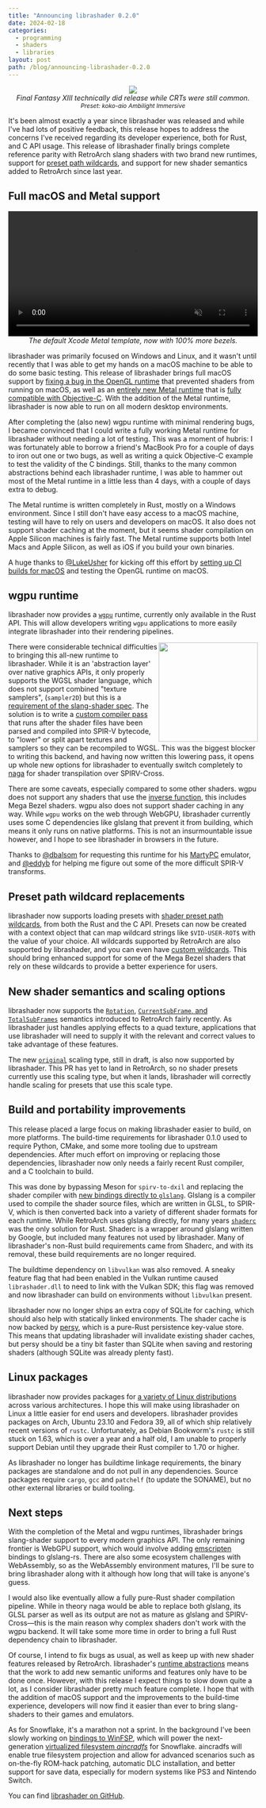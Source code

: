 ```yaml
---
title: "Announcing librashader 0.2.0"
date: 2024-02-18
categories:
  - programming
  - shaders
  - libraries
layout: post
path: /blog/announcing-librashader-0.2.0
---
```


<p align="center">
  <img src="librashader-2.0.svg" />
  <br >
  <em style="font-style: italic;font-size:14px;">Final Fantasy XIII technically did release while CRTs were still common.</em><br>
  <em style="font-style: italic;font-size:12px;">Preset: koko-aio Ambilight Immersive</em>

</p>

It's been almost exactly a year since librashader was released and while I've had lots of positive feedback, this release hopes to address the concerns I've received regarding its developer experience, both for Rust, and C API usage. This release of librashader finally brings complete reference parity with RetroArch
slang shaders with two brand new runtimes, support for [preset path wildcards](https://github.com/libretro/RetroArch/pull/15023), and support for new shader semantics added to RetroArch since last year.

## Full macOS and Metal support

<p align="center">
<video autoplay loop muted playsinline width="800" style="width:100%;">
  <source src="cube.mp4" type="video/mp4; codecs=hvc1">
  <source src="cube.h264.mp4" type="video/mp4; codecs=avc1">
  <img src="cube.jpg" title="Your browser does not support the <video> tag">
</video>
  <br >
  <em style="font-style: italic;font-size:14px;">The default Xcode Metal template, now with 100% more bezels.</em>
</p>



librashader was primarily focused on Windows and Linux, and it wasn't until recently that I was able to get my hands on a macOS machine to be able to do some basic testing. This release of librashader brings full macOS support by [fixing a bug in the OpenGL runtime](https://github.com/SnowflakePowered/librashader/pull/44) that prevented shaders from running on macOS, as well as an [entirely new Metal runtime](https://github.com/SnowflakePowered/librashader/pull/38) that is [fully compatible with Objective-C](https://github.com/SnowflakePowered/librashader/blob/master/test/capi-tests/objctest/objctest/Renderer.m). With the addition of the Metal runtime, librashader is now able to run on all modern desktop environments. 

After completing the (also new) wgpu runtime with minimal rendering bugs, I became convinced that I could write a fully working Metal runtime for librashader without needing a lot of testing. This was a moment of hubris: I was fortunately able to borrow a friend's MacBook Pro for a couple of days to iron out one or two bugs, as well as writing a quick Objective-C example to test the validity of the C bindings. Still, thanks to the many common abstractions behind each librashader runtime, I was able to hammer out most of the Metal runtime in a little less than 4 days, with a couple of days extra to debug.

The Metal runtime is written completely in Rust, mostly on a Windows environment. Since I still don't have easy access to a macOS machine, testing will have to rely on users and developers on macOS. It also does not support shader caching at the moment, but it seems shader compilation on Apple Silicon machines is fairly fast. The Metal runtime supports both Intel Macs and Apple Silicon, as well as iOS if you build your own binaries.

A huge thanks to [@LukeUsher](https://github.com/LukeUsher) for kicking off this effort by [setting up CI builds for macOS](https://github.com/SnowflakePowered/librashader/pull/36) and testing the OpenGL runtime on macOS.


##  wgpu runtime 


librashader now provides a [`wgpu`](https://github.com/gfx-rs/wgpu) runtime, currently only available in the Rust API. This will allow developers writing `wgpu` applications to more easily integrate librashader into their rendering pipelines. 
<p align="right" width="200px" height="200">
  <img align="right" width="200px" src="wgpu.svg"> 
</p>

There were considerable technical difficulties to bringing this all-new runtime to librashader. While it is an 'abstraction layer' over native graphics APIs, it only properly supports the WGSL shader language, which does not support combined "texture samplers", (`sampler2D`) but this is a [requirement of the slang-shader spec](https://github.com/libretro/slang-shaders?tab=readme-ov-file#deduce-shader-inputs-by-reflection). The solution is to write a [custom compiler pass](https://github.com/SnowflakePowered/librashader/blob/ba6c32e8587be7f96297b64e70e8a830de452b26/librashader-reflect/src/reflect/naga/spirv_passes/lower_samplers.rs) that runs after the shader files have been parsed and compiled into SPIR-V bytecode, to "lower" or split apart textures and samplers so they can be recompiled to WGSL. This was the biggest blocker to writing this backend, and having now written this lowering pass, it opens up whole new options for librashader to eventually switch completely to [naga](https://github.com/gfx-rs/wgpu/tree/trunk/naga) for shader transpilation over SPIRV-Cross.

There are some caveats, especially compared to some other shaders. wgpu does not support any shaders that use the [inverse function](https://github.com/gfx-rs/wgpu/issues/4330), this includes Mega Bezel shaders. wgpu also does not support shader caching in any way. While `wgpu` works on the web through WebGPU, librashader currently uses some C dependencies like glslang that prevent it from building, which means it only runs on native platforms. This is not an insurmountable issue however, and I hope to see librashader in browsers in the future.

Thanks to [@dbalsom](https://github.com/dbalsom) for requesting this runtime for his [MartyPC](https://github.com/dbalsom/martypc) emulator, and [@eddyb](https://github.com/eddyb) for helping me figure out some of the more difficult SPIR-V transforms.

## Preset path wildcard replacements

librashader now supports loading presets with [shader preset path wildcards](https://github.com/libretro/RetroArch/pull/15023), from both the Rust and the C API. Presets can now be created with a context object that can map wildcard strings like `$VID-USER-ROT$` with the value of your choice. All wildcards supported by RetroArch are also supported by librashader, and you can even have [custom wildcards](https://docs.rs/librashader/0.2.0-rc.2/librashader/presets/context/enum.ContextItem.html). This should bring enhanced support for some of the Mega Bezel shaders that rely on these wildcards to provide a better experience for users.

## New shader semantics and scaling options

librashader now supports the [`Rotation`](https://github.com/libretro/RetroArch/pull/15136), [`CurrentSubFrame`, and `TotalSubFrames`](https://github.com/libretro/RetroArch/pull/16209) semantics introduced to RetroArch fairly recently. As librashader just handles applying effects to a quad texture, applications that use librashader will need to supply it with the relevant and correct values to take advantage of these features.


The new [`original`](https://github.com/libretro/RetroArch/pull/15937) scaling type, still in draft, is also now supported by librashader. This PR has yet to land in RetroArch, so no shader presets currently use this scaling type, but when it lands, librashader will correctly handle scaling for presets that use this scale type.

## Build and portability improvements

This release placed a large focus on making librashader easier to build, on more platforms. The build-time requirements for librashader 0.1.0 used to require Python, CMake, and some more tooling due to upstream dependencies. After much effort on improving or replacing those dependencies, librashader now only needs a fairly recent Rust compiler, and a C toolchain to build.

This was done by bypassing Meson for `spirv-to-dxil` and replacing the shader compiler with [new bindings directly to `glslang`](https://crates.io/crates/glslang). Glslang is a compiler used to compile the shader source files, which are written in GLSL, to SPIR-V, which is then converted back into a variety of different
shader formats for each runtime. While RetroArch uses glslang directly, for many years [`shaderc`](https://crates.io/crates/shaderc) was the only solution for Rust. Shaderc is a wrapper around glslang written by Google, but included many features not used by librashader. Many of librashader's non-Rust build requirements came from Shaderc, and with its removal, these build requirements are no longer required.

The buildtime dependency on `libvulkan` was also removed. A sneaky feature flag that had been enabled in the Vulkan runtime caused `librashader.dll` to need to link with the Vulkan SDK; this flag was removed and now librashader can build on environments without `libvulkan` present.

librashader now no longer ships an extra copy of SQLite for caching, which should also help with statically linked environments. The shader cache is now backed by [persy](https://docs.rs/persy/1.4.7/persy/index.html), which is a pure-Rust persistence key-value store. This means that updating librashader will invalidate existing shader caches, but persy should be a tiny bit faster than SQLite when saving and restoring shaders (although SQLite was already plenty fast).

## Linux packages

librashader now provides packages for [a variety of Linux distributions](https://software.opensuse.org//download.html?project=home%3Achyyran%3Alibrashader&package=librashader) across various architectures. I hope this will make using librashader on Linux a little easier for end users and developers. librashader provides packages on Arch, Ubuntu 23.10 and Fedora 39, all of which ship relatively recent versions of `rustc`. Unfortunately, as Debian Bookworm's `rustc` is still stuck on 1.63, which is over a year and a half old, I am unable to properly support Debian until they upgrade their Rust compiler to 1.70 or higher. 

As librashader no longer has buildtime linkage requirements, the binary packages are standalone and do not pull in any dependencies. Source packages require `cargo`, `gcc` and `patchelf` (to update the SONAME), but no other external libraries or build tooling. 

## Next steps

With the completion of the Metal and wgpu runtimes, librashader brings slang-shader support to every modern graphics API. The only remaining frontier is WebGPU support, which would involve adding [emscripten](https://emscripten.org/) bindings to glslang-rs. There are also some ecosystem challenges with WebAssembly, so as the WebAssembly environment matures, I'll be sure to bring librashader along with it although how long that will take is anyone's guess. 

I would also like eventually allow a fully pure-Rust shader compilation pipeline. While in theory naga would be able to replace both glslang, its GLSL parser as well as its output are not as mature as glslang and SPIRV-Cross&mdash;this is the main reason why complex shaders don't work with the wgpu backend. It will take some more time in order to bring a full Rust dependency chain to librashader.

Of course, I intend to fix bugs as usual, as well as keep up with new shader features released by RetroArch. librashader's [runtime abstractions](https://docs.rs/librashader-runtime/latest/librashader_runtime/) means that the work to add new semantic uniforms and features only have to be done once. However, with this release I expect things to slow down quite a lot, as I consider librashader pretty much feature complete. I hope that with the addition of macOS support and the improvements to the build-time experience, developers will now find it easier than ever to bring slang-shaders to their games and emulators. 

As for Snowflake, it's a marathon not a sprint. In the background I've been slowly working on [bindings to WinFSP](https://github.com/SnowflakePowered/winfsp-rs), which will power the next-generation [virtualized filesystem *aincradfs*](https://github.com/SnowflakePowered/aincradfs) for Snowflake. aincradfs will enable true filesystem projection and allow for advanced scenarios such as on-the-fly ROM-hack patching, automatic DLC installation, and better support for save data, especially for modern systems like PS3 and Nintendo Switch.

You can find [librashader on GitHub](https://github.com/SnowflakePowered/librashader).
